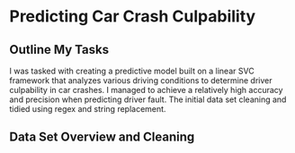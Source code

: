 # Predicting Car Crash Culpability

## Outline My Tasks
I was tasked with creating a predictive model built on a linear SVC framework that analyzes various driving conditions to determine driver culpability in car crashes. I managed to achieve a relatively high accuracy and precision when predicting driver fault. The initial data set cleaning and tidied using regex and string replacement.

## Data Set Overview and Cleaning

